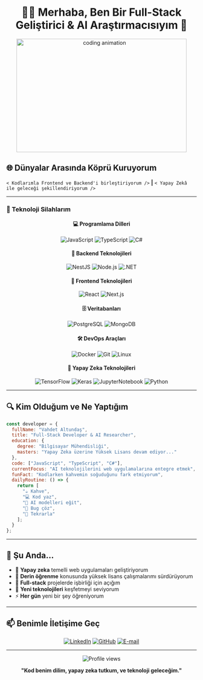 # <div align="center">👨‍💻 Merhaba, Ben Bir Full-Stack Geliştirici & AI Araştırmacısıyım 🧠</div>

<div align="center">
  <img src="https://raw.githubusercontent.com/gist/patevs/b007a0e98fb216438d4cbf559fac4166/raw/88f20c9d749d756be63f22b09f3c4ac570bc5101/programming.gif" alt="coding animation" width="450" height="300" />
</div>

## 🌐 Dünyalar Arasında Köprü Kuruyorum

`< Kodlarımla Frontend ve Backend'i birleştiriyorum />` **|** `< Yapay Zekâ ile geleceği şekillendiriyorum />`

---

### 🧰 Teknoloji Silahlarım

<div align="center">

#### 💻 Programlama Dilleri
![JavaScript](https://img.shields.io/badge/-JavaScript-F7DF1E?style=for-the-badge&logo=javascript&logoColor=black)
![TypeScript](https://img.shields.io/badge/-TypeScript-3178C6?style=for-the-badge&logo=typescript&logoColor=white)
![C#](https://img.shields.io/badge/-C%23-239120?style=for-the-badge&logo=c-sharp&logoColor=white)

#### 🚀 Backend Teknolojileri
![NestJS](https://img.shields.io/badge/-NestJS-E0234E?style=for-the-badge&logo=nestjs&logoColor=white)
![Node.js](https://img.shields.io/badge/-Node.js-339933?style=for-the-badge&logo=node.js&logoColor=white)
![.NET](https://img.shields.io/badge/-.NET-512BD4?style=for-the-badge&logo=.net&logoColor=white)

#### 🎨 Frontend Teknolojileri
![React](https://img.shields.io/badge/-React-61DAFB?style=for-the-badge&logo=react&logoColor=black)
![Next.js](https://img.shields.io/badge/-Next.js-000000?style=for-the-badge&logo=next.js&logoColor=white)

#### 🗄️ Veritabanları
![PostgreSQL](https://img.shields.io/badge/-PostgreSQL-336791?style=for-the-badge&logo=postgresql&logoColor=white)
![MongoDB](https://img.shields.io/badge/-MongoDB-47A248?style=for-the-badge&logo=mongodb&logoColor=white)

#### 🛠️ DevOps Araçları
![Docker](https://img.shields.io/badge/-Docker-2496ED?style=for-the-badge&logo=docker&logoColor=white)
![Git](https://img.shields.io/badge/-Git-F05032?style=for-the-badge&logo=git&logoColor=white)
![Linux](https://img.shields.io/badge/-Linux-FCC624?style=for-the-badge&logo=linux&logoColor=black)

#### 🧠 Yapay Zeka Teknolojileri
![TensorFlow](https://img.shields.io/badge/-TensorFlow-FF6F00?style=for-the-badge&logo=tensorflow&logoColor=white)
![Keras](https://img.shields.io/badge/-Keras-D00000?style=for-the-badge&logo=keras&logoColor=white)
![JupyterNotebook](https://img.shields.io/badge/Jupyter%20Notebook-F37626?style=for-the-badge&logo=jupyter&logoColor=white)
![Python](https://img.shields.io/badge/python-3670A0?style=for-the-badge&logo=python&logoColor=ffdd54)

</div>

---

## 🔍 Kim Olduğum ve Ne Yaptığım

```javascript
const developer = {
  fullName: "Vahdet Altundaş",
  title: "Full-Stack Developer & AI Researcher",
  education: {
    degree: "Bilgisayar Mühendisliği",
    masters: "Yapay Zeka üzerine Yüksek Lisans devam ediyor..."
  },
  code: ["JavaScript", "TypeScript", "C#"],
  currentFocus: "AI teknolojilerini web uygulamalarına entegre etmek",
  funFact: "Kodlarken kahvemin soğuduğunu fark etmiyorum",
  dailyRoutine: () => {
    return [
      "☕ Kahve",
      "💻 Kod yaz",
      "🧠 AI modelleri eğit",
      "🐛 Bug çöz",
      "🔄 Tekrarla"
    ];
  }
};
```

---

## 🌱 Şu Anda...

- 🔭 **Yapay zeka** temelli web uygulamaları geliştiriyorum
- 🌱 **Derin öğrenme** konusunda yüksek lisans çalışmalarımı sürdürüyorum
- 👯 **Full-stack** projelerde işbirliği için açığım
- 🤔 **Yeni teknolojileri** keşfetmeyi seviyorum
- ⚡ **Her gün** yeni bir şey öğreniyorum

---

## 📫 Benimle İletişime Geç

<div align="center">
  
[![LinkedIn](https://img.shields.io/badge/LinkedIn-0077B5?style=for-the-badge&logo=linkedin&logoColor=white)](https://www.linkedin.com/in/vahdet-altunda%C5%9F-2ab8b1234/)
[![GitHub](https://img.shields.io/badge/GitHub-100000?style=for-the-badge&logo=github&logoColor=white)](https://github.com/vahdetaltundas)
[![E-mail](https://img.shields.io/badge/Email-D14836?style=for-the-badge&logo=gmail&logoColor=white)](vahdetaltundas2323@gmail.com)
  
</div>

---

<div align="center">
  <img src="https://komarev.com/ghpvc/?username=vahdetaltunda&color=blueviolet&style=flat-square&label=Profil+Görüntülenme" alt="Profile views" />
</div>

<div align="center">
  
  **"Kod benim dilim, yapay zeka tutkum, ve teknoloji geleceğim."**
  
</div>
